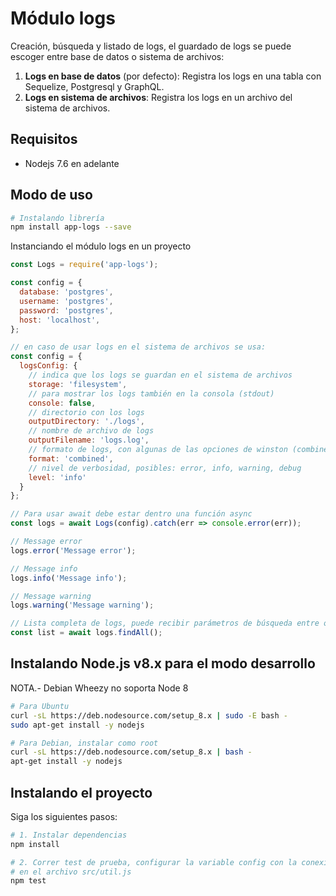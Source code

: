 # Módulo logs

Creación, búsqueda y listado de logs, el guardado de logs se puede escoger entre base de datos o sistema de archivos:

1. **Logs en base de datos** (por defecto): Registra los logs en una tabla con Sequelize, Postgresql y GraphQL.
2. **Logs en sistema de archivos**: Registra los logs en un archivo del sistema de archivos.

## Requisitos
- Nodejs 7.6 en adelante

## Modo de uso

``` bash
# Instalando librería
npm install app-logs --save
```

Instanciando el módulo logs en un proyecto
``` js
const Logs = require('app-logs');

const config = {
  database: 'postgres',
  username: 'postgres',
  password: 'postgres',
  host: 'localhost',
};

// en caso de usar logs en el sistema de archivos se usa:
const config = {
  logsConfig: {
    // indica que los logs se guardan en el sistema de archivos
    storage: 'filesystem',
    // para mostrar los logs también en la consola (stdout)
    console: false,
    // directorio con los logs
    outputDirectory: './logs',
    // nombre de archivo de logs
    outputFilename: 'logs.log',
    // formato de logs, con algunas de las opciones de winston (combined, interpolation, json)
    format: 'combined',
    // nivel de verbosidad, posibles: error, info, warning, debug
    level: 'info'
  }
};

// Para usar await debe estar dentro una función async
const logs = await Logs(config).catch(err => console.error(err));

// Message error
logs.error('Message error');

// Message info
logs.info('Message info');

// Message warning
logs.warning('Message warning');

// Lista completa de logs, puede recibir parámetros de búsqueda entre otras opciones
const list = await logs.findAll();
```

## Instalando Node.js v8.x para el modo desarrollo

NOTA.- Debian Wheezy no soporta Node 8

``` bash
# Para Ubuntu
curl -sL https://deb.nodesource.com/setup_8.x | sudo -E bash -
sudo apt-get install -y nodejs

# Para Debian, instalar como root
curl -sL https://deb.nodesource.com/setup_8.x | bash -
apt-get install -y nodejs
```

## Instalando el proyecto

Siga los siguientes pasos:

``` bash
# 1. Instalar dependencias
npm install

# 2. Correr test de prueba, configurar la variable config con la conexión de la base de datos
# en el archivo src/util.js
npm test
```
